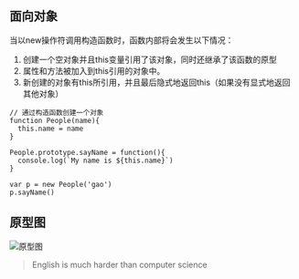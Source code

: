 ## 面向对象



当以new操作符调用构造函数时，函数内部将会发生以下情况：
1. 创建一个空对象并且this变量引用了该对象，同时还继承了该函数的原型
2. 属性和方法被加入到this引用的对象中。
3. 新创建的对象有this所引用，并且最后隐式地返回this（如果没有显式地返回其他对象）

```
// 通过构造函数创建一个对象
function People(name){
  this.name = name
}

People.prototype.sayName = function(){
  console.log(`My name is ${this.name}`)
}

var p = new People('gao')
p.sayName()
```

## 原型图

![原型图](http://cloud.hunger-valley.com/17-12-3/19651632.jpg)



> English is much harder than computer science